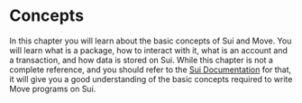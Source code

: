 # Concepts

In this chapter you will learn about the basic concepts of Sui and Move. You will learn what is a
package, how to interact with it, what is an account and a transaction, and how data is stored on
Sui. While this chapter is not a complete reference, and you should refer to the
[Sui Documentation](https://docs.sui.io) for that, it will give you a good understanding of the
basic concepts required to write Move programs on Sui.

